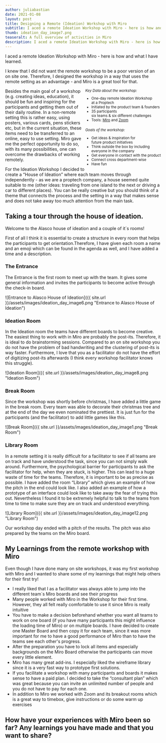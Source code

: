 ```yaml
---
author: juliabastian
date: 2021-01-08
layout: post
title: Designing a Remote (Ideation) Workshop with Miro
subtitle: I aced a remote Ideation Workshop with Miro - here is how and what I have learned.
thumb: ideation_day_image7.png
teaseralt: A full overview of activities in Miro
description: I aced a remote Ideation Workshop with Miro - here is how and what I have learned. I knew that I did not want the remote workshop to be a poor version of an on site one. Therefore, I designed the workshop in a way that uses the remote setting as an advantage - and Miro is a great tool for that.
---
```

I aced a remote Ideation Workshop with Miro - here is how and what I have learned.

I knew that I did not want the remote workshop to be a poor version of an on site one. Therefore, I designed the workshop in a way that uses the remote setting as an advantage - and Miro is a great tool for that.

<div>
    <div  style="float:right">
        <small>
    <div>        
            <em>Key Data about the workshop:</em>
            <ul>
                <li>One-day remote Ideation Workshop<br />at a Proptech</li>
                <li>Initiated by the product team & founders</li>
                <li>35 participants <br />six teams & six different challenges</li>
                <li>Tools: <a href="https://miro.com/">Miro</a> and <a href="https://zoom.us/">Zoom</a></li>
            </ul>
    </div>
    <div style="margin-top: 1.5em;"></div>
    <div>
        <em>Goals of the workshop:</em>
        <ul>
            <li>Get ideas & inspiration for <br />future product initiatives</li>
            <li>Think outside the box by including <br />everyone in the company</li>
            <li>Get everyone in contact with the product</li>
            <li>Connect cross department-wise</li>
            <li>Have fun</li>
        </ul>
    </div>
    </small>
    </div>

<p>
Besides the main goal of a workshop (e.g. creating ideas, education), it should be fun and inspiring for the participants and getting them out of their daily routine. In a non-remote setting this is rather easy, using posters, various cards, pens stickers etc, but in the current situation, these items need to be transferred to an online, easy to use setting. Miro gave me the perfect opportunity to do so, with its many possibilities, one can overcome the drawbacks of working remotely.
</p>

<p>For the Ideation Workshop I decided to create a “House of Ideation” where each team moves through independently - as we are a proptech company, a house seemed quite suitable to me (other ideas: traveling from one island to the next or driving a car to different places). You can be really creative but you should think of a theme that connects the process and the setting in a way that makes sense and does not take away too much attention from the main task.</p>
</div>

## Taking a tour through the house of ideation. 

Welcome to the Alasco house of ideation and a couple of it´s rooms!

First of all I think it is essential to create a structure in every room that helps the participants to get orientation.Therefore, I have given each room a name and an emoji which can be found in the agenda as well, and I have added a time and a description.

### The Entrance

The Entrance is the first room to meet up with the team. It gives some general information and invites the participants to become active through the check-in board.

![Entrance to Alasco House of Ideation]({{ site.url }}/assets/images/ideation_day_image6.png "Entrance to Alasco House of Ideation")

### Ideation Room
In the Ideation room the teams have different boards to become creative. The easiest thing to work with in Miro are probably the post-its. Therefore, it is ideal to do brainstorming sessions. Compared to an on site workshop you do not have the problem of bad handwriting and the clustering of post-its is way faster. Furthermore, I love that you as a facilitator do not have the effort of digitizing post-its afterwards (I think every workshop facilitator knows this struggle).

![Ideation Room]({{ site.url }}/assets/images/ideation_day_image8.png "Ideation Room")

### Break Room

Since the workshop was shortly before christmas, I have added a little game in the break room. Every team was able to decorate their christmas tree and at the end of the day we even nominated the prettiest. It is just fun for the participants (and the facilitator) to add little games like this.

![Break Room]({{ site.url }}/assets/images/ideation_day_image1.png "Break Room")

### Library Room

In a remote setting it is really difficult for a facilitator to see if all teams are on track and have understood the task, since you can not simply walk around. Furthermore, the psychological barrier for participants to ask the facilitator for help, when they are stuck, is higher. This can lead to a huge waste of time for the teams. Therefore, it is important to be as precise as possible. I have added the room “Library” which gives an example of how the pitch in the end could look like. I also added an example of how a prototype of an interface could look like to take away the fear of trying this out. Nevertheless I found it to be extremely helpful to talk to the teams from time to time to make sure they are on track and understood everything.

![Library Room]({{ site.url }}/assets/images/ideation_day_image12.png "Library Room")

Our workshop day ended with a pitch of the results. The pitch was also prepared by the teams on the Miro board.

## My Learnings from the remote workshop with Miro

Even though I have done many on site workshops, it was my first workshop with Miro and I wanted to share some of my learnings that might help others for their first try!

- I really liked that I as a facilitator was always able to jump into the different team´s Miro boards and see their progress
- Many people worked with Miro in the Workshop for their first time. However, they all felt really comfortable to use it since Miro is really intuitive
- You have to make a decision beforehand whether you want all teams to work on one board (if you have many participants this might influence the loading time of Miro) or on multiple boards. I have decided to create one Master Board and then copy it for each team, since it was more important for me to have a good performance of Miro than to have the teams see each other's progress.
- After the preparation you have to lock all items and especially backgrounds on the Miro Board otherwise the participants can move every little element.
- Miro has many great add-ins. I especially liked the wireframe library since it is a very fast way to prototype first solutions.
- If you facilitate a workshop with many participants and boards it makes sense to have a paid plan. I decided to take the “consultant plan” which was great because you can invite an unlimited number of people and you do not have to pay for each one.
- In addition to Miro we worked with Zoom and its breakout rooms which is a great way to timebox, give instructions or do some warm up exercises

## How have your experiences with Miro been so far? Any learnings you have made and that you want to share?

